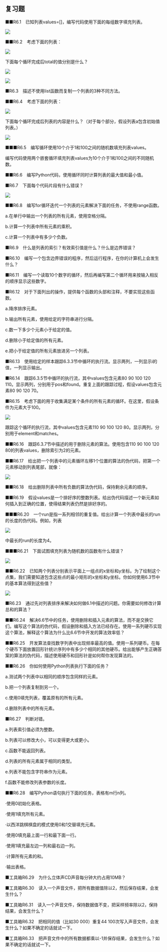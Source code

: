    

## 复习题

■■R6.1　已知列表values=[]，编写代码使用下面的每组数字填充列表。

![](0-Assets/Epubook/程序员编程语言经典合集（计算机科学丛书5册套装），javapython编程语言含经典教材龙书《编译原理》%20(Bruce%20Eckel%20%20Alfred%20V.%20Aho%20%20Monica%20S.%20Lam%20etc.)%20(Z-Library)/images/image06699.jpeg)

■■R6.2　考虑下面的列表：

![](../Images/image06700.gif)

下面每个循环完成后total的值分别是什么？

![](0-Assets/Epubook/程序员编程语言经典合集（计算机科学丛书5册套装），javapython编程语言含经典教材龙书《编译原理》%20(Bruce%20Eckel%20%20Alfred%20V.%20Aho%20%20Monica%20S.%20Lam%20etc.)%20(Z-Library)/images/image06701.jpeg)

![](0-Assets/Epubook/程序员编程语言经典合集（计算机科学丛书5册套装），javapython编程语言含经典教材龙书《编译原理》%20(Bruce%20Eckel%20%20Alfred%20V.%20Aho%20%20Monica%20S.%20Lam%20etc.)%20(Z-Library)/images/image06702.jpeg)

■R6.3　描述不使用list函数而复制一个列表的3种不同方法。

■■R6.4　考虑下面的列表：

![](../Images/image06703.gif)

下面每个循环完成后列表的内容是什么？（对于每个部分，假设列表a包含初始值列表。）

![](0-Assets/Epubook/程序员编程语言经典合集（计算机科学丛书5册套装），javapython编程语言含经典教材龙书《编译原理》%20(Bruce%20Eckel%20%20Alfred%20V.%20Aho%20%20Monica%20S.%20Lam%20etc.)%20(Z-Library)/images/image06704.jpeg)

■■■R6.5　编写循环使用10个介于1和100之间的随机数填充列表values。

编写代码使用两个嵌套循环填充列表values为10个介于1和100之间的不同随机数。

■■R6.6　编写Python代码，使用循环同时计算列表的最大值和最小值。

■R6.7　下面每个代码片段有什么错误？

![](0-Assets/Epubook/程序员编程语言经典合集（计算机科学丛书5册套装），javapython编程语言含经典教材龙书《编译原理》%20(Bruce%20Eckel%20%20Alfred%20V.%20Aho%20%20Monica%20S.%20Lam%20etc.)%20(Z-Library)/images/image06705.jpeg)

■■R6.8　编写for循环迭代一个列表的元素解决下面的任务，不使用range函数。

a.在单行中输出一个列表的所有元素，使用空格分隔。

b.计算一个列表中所有元素的乘积。

c.计算一个列表中有多少个负数。

■R6.9　什么是列表的索引？有效索引值是什么？什么是边界错误？

■R6.10　编写一个包含边界错误的程序，然后运行程序，在你的计算机上会发生什么？

■R6.11　编写一个读取10个数字的循环，然后再编写第二个循环用来按输入相反的顺序显示这些数字。

■R6.12　对于下面列出的操作，提供每个函数的头部和注释，不要实现这些函数。

a.降序排序元素。

b.输出所有元素，使用给定的字符串进行分隔。

c.数一下多少个元素小于给定的值。

d.删除小于给定值的所有元素。

e.把小于给定值的所有元素放进另一个列表。

■R6.13　使用给定的样本跟踪6.3.3节中循环的执行流。显示两列，一列显示i的值，一列显示输出。

■R6.14　跟踪6.3.5节中循环的执行流，其中values包含元素80 90 100 120 110。显示两列，分别用于pos和found。重复上面的跟踪过程，假设values包含元素80 90 120 70。

■R6.15　考虑下面的用于收集满足某个条件的所有元素的循环。在这里，假设条件为元素大于100。

![](../Images/image06706.gif)

跟踪这个循环的执行流，其中values包含元素110 90 100 120 80。显示两列，分别用于element和matches。

■■R6.16　跟踪6.3.7节中描述的用于删除元素的算法。使用包含110 90 100 120 80的列表values，删除索引为2的元素。

■■R6.17　给出把一个列表中的元素循环左移1个位置的算法的伪代码，把第一个元素移动到列表尾部，就像：

![](0-Assets/Epubook/程序员编程语言经典合集（计算机科学丛书5册套装），javapython编程语言含经典教材龙书《编译原理》%20(Bruce%20Eckel%20%20Alfred%20V.%20Aho%20%20Monica%20S.%20Lam%20etc.)%20(Z-Library)/images/image06707.jpeg)

■■R6.18　给出删除列表中所有负数的算法伪代码，保持剩余元素的顺序。

■■R6.19　假设values是一个排好序的整数列表。给出伪代码描述一个新元素如何插入到正确的位置，使得结果列表仍然是排好序的。

■■■R6.20　一个run是指一系列相邻的重复值。给出计算一个列表中最长的run的长度的伪代码。例如，列表

![](../Images/image06708.gif)

中最长的run的长度为4。

■■■R6.21　下面试图填充列表为随机数的函数有什么错误？

![](../Images/image06709.gif)

■■R6.22　已知两个列表分别表示平面上一组点的x坐标和y坐标。为了绘制这个点集，我们需要知道包含这些点的最小矩形的x坐标和y坐标。你如何使用6.3节中的基本算法得到这些值？

![](0-Assets/Epubook/程序员编程语言经典合集（计算机科学丛书5册套装），javapython编程语言含经典教材龙书《编译原理》%20(Bruce%20Eckel%20%20Alfred%20V.%20Aho%20%20Monica%20S.%20Lam%20etc.)%20(Z-Library)/images/image06710.jpeg)

■R6.23　通过先对列表排序来解决如何做6.1中描述的问题。你需要如何修改计算总和的算法？

■■R6.24　解决6.6节中的任务，使用删除和插入元素的算法，而不是交换它们。编写这个算法的伪代码，假设删除和插入方法已经存在。使用一系列硬币实现这个算法，解释这个算法为什么比6.6节中开发的算法效率低？

■■R6.25　开发算法查找数字列表中出现频率最高的值。使用一系列硬币。在每个硬币下面放置回形针统计序列中有多少个相同的其他硬币。给出能够产生正确答案的算法的伪代码，描述使用硬币和回形针是如何帮你发现算法的。

■■R6.26　你如何使用Python列表执行下面的任务？

a.测试两个列表中以相同的顺序包含同样的元素。

b.把一个列表复制到另一个。

c.使用0填充列表，覆盖原有的所有元素。

d.删除列表中的所有元素。

■R6.27　判断对错。

a.列表索引值必须为整数。

b.列表可以修改大小，可以变得更大或更小。

c.函数不能返回列表。

d.列表的所有元素属于相同的类型。

e.列表不能包含字符串作为元素。

f.函数不能修改列表参数的长度。

■■R6.28　编写Python语句执行下面的任务，表格有m行n列。

·使用0初始化表格。

·使用1填充所有元素。

·以西洋跳棋棋盘的模式使用0和1交替填充元素。

·使用0填充最上面一行和最下面一行。

·使用1填充最左边一列和最右边一列。

·计算所有元素的和。

·输出表格。

■工具箱R6.29　为什么立体声CD声音每分钟大约占用10MB？

■工具箱R6.30　读入一个声音文件，把所有数据值除以2，然后保存结果，会发生什么？

■工具箱R6.31　读入一个声音文件，保持数据值不变，把采样频率除以2，保持结果，会发生什么？

■工具箱R6.32　把相同的值（比如30 000）重复44 100次写入声音文件，会发生什么？如果不确定的话就试一下。

■工具箱R6.33　把声音文件中的所有数据都乘以-1并保存结果，会发生什么？如果不确定的话就试一下。